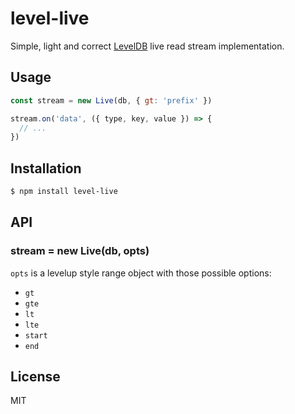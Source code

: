 # level-live

Simple, light and correct [LevelDB](https://github.com/level/level) live read stream implementation.

## Usage

```js
const stream = new Live(db, { gt: 'prefix' })

stream.on('data', ({ type, key, value }) => {
  // ...
})
```

## Installation

```bash
$ npm install level-live
```

## API

### stream = new Live(db, opts)

`opts` is a levelup style range object with those possible options:

- `gt`
- `gte`
- `lt`
- `lte`
- `start`
- `end`

## License

MIT